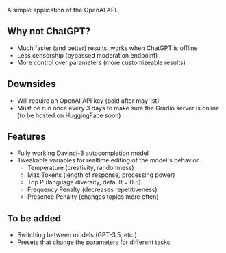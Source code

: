 A simple application of the OpenAI API.
  
## Why not ChatGPT?
* Much faster (and better) results, works when ChatGPT is offline
* Less censorship (bypassed moderation endpoint)
* More control over parameters (more customizeable results)

## Downsides
* Will require an OpenAI API key (paid after may 1st)
* Must be run once every 3 days to make sure the Gradio server is online (to be hosted on HuggingFace soon)

## Features
* Fully working Davinci-3 autocompletion model
* Tweakable variables for realtime editing of the model's behavior.
    * Temperature (creativity, randomness)
    * Max Tokens (length of response, processing power)
    * Top P (language diversity, default = 0.5)
    * Frequency Penalty (decreases repetitiveness)
    * Presence Penalty (changes topics more often)
    
## To be added
* Switching between models (GPT-3.5, etc.)
* Presets that change the parameters for different tasks
